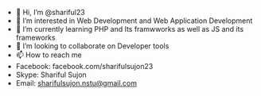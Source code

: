 - 👋 Hi, I’m @shariful23
- 👀 I’m interested in Web Development and Web Application Development
- 🌱 I’m currently learning PHP and Its framwworks as well as JS and its frameworks
- 💞️ I’m looking to collaborate on Developer tools
- 📫 How to reach me 
- Facebook: facebook.com/sharifulsujon23
- Skype: Shariful Sujon
- Email: sharifulsujon.nstu@gmail.com
